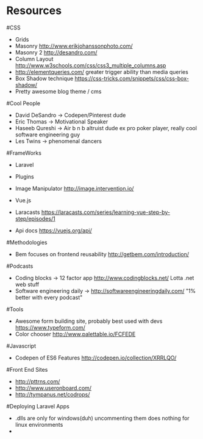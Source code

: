 # Resources

#CSS
 * Grids
  * Masonry http://www.erikjohanssonphoto.com/
  * Masonry 2 http://desandro.com/
  * Column Layout http://www.w3schools.com/css/css3_multiple_columns.asp
  * http://elementqueries.com/ greater trigger ability than media queries
  * Box Shadow technique https://css-tricks.com/snippets/css/css-box-shadow/
  * Pretty awesome blog theme / cms

#Cool People 
 * David DeSandro -> Codepen/Pinterest dude
 * Eric Thomas -> Motivational Speaker 
 * Haseeb Qureshi -> Air b n b altruist dude ex pro poker player, really cool software engineering guy
 * Les Twins -> phenomenal dancers

#FrameWorks
 * Laravel
  * Plugins
   * Image Manipulator http://image.intervention.io/
  
 * Vue.js
  * Laracasts https://laracasts.com/series/learning-vue-step-by-step/episodes/1
  * Api docs https://vuejs.org/api/
  
#Methodologies
 * Bem focuses on frontend reusability http://getbem.com/introduction/

#Podcasts
 * Coding blocks -> 12 factor app http://www.codingblocks.net/  Lotta .net web stuff 
 * Software engineering daily -> http://softwareengineeringdaily.com/  "1% better with every podcast"

#Tools
 * Awesome form building site, probably best used with devs https://www.typeform.com/
 * Color chooser http://www.palettable.io/FCFEDE
 
#Javascript
 * Codepen of ES6 Features http://codepen.io/collection/XRRLQO/

#Front End Sites
 * http://pttrns.com/
 * http://www.useronboard.com/
 * http://tympanus.net/codrops/

#Deploying Laravel Apps
 * .dlls are only for windows(duh) uncommenting them does nothing for linux environments
 * 
